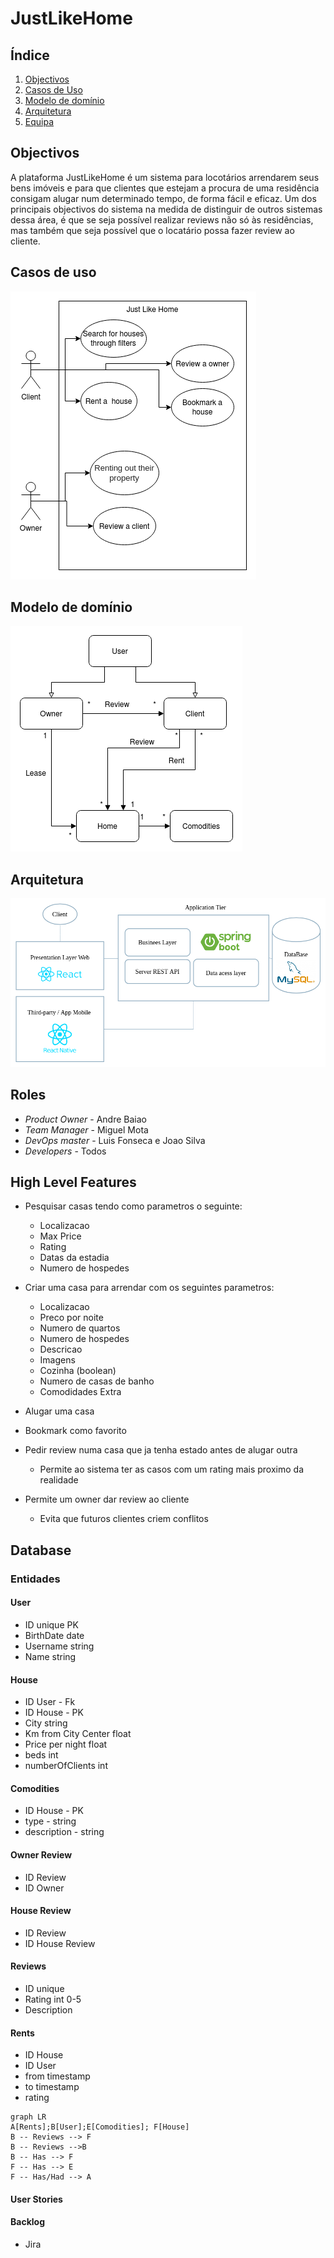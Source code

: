 # JustLikeHome

## Índice
1. [Objectivos](#goals)
2. [Casos de Uso](#usecases)
3. [Modelo de domínio](#mdd)
4. [Arquitetura](#arq)
4. [Equipa](#roles)

## Objectivos <div id="goals"></div>

A plataforma JustLikeHome é um sistema para locotários arrendarem seus bens imóveis e para que clientes que estejam a procura de uma residência consigam alugar num determinado tempo, de forma fácil e eficaz. Um dos principais objectivos do sistema na medida de distinguir de outros sistemas dessa área, é que se seja possível realizar reviews não só às residências, mas também que seja possível que o locatário possa fazer review ao cliente.

## Casos de uso <div id="usecases"></div>

![UseCases](Diagrams/use-cases-diagram.png)

## Modelo de domínio <div id="mdd"></div>

![model](Diagrams/domain-model.png)

## Arquitetura  <div id="arq"></div>

![arquitetura](Diagrams/arq-techn.png)

## Roles <div id="roles"></div>
- *Product Owner* - Andre Baiao
- *Team Manager* - Miguel Mota
- *DevOps master* - Luis Fonseca e Joao Silva
- *Developers* - Todos

## High Level Features
- Pesquisar casas tendo como parametros o seguinte: 
    - Localizacao
    - Max Price
    - Rating
    - Datas da estadia
    - Numero de hospedes
    
- Criar uma casa para arrendar com os seguintes parametros:
    - Localizacao
    - Preco por noite
    - Numero de quartos
    - Numero de hospedes
    - Descricao
    - Imagens
    - Cozinha (boolean)
    - Numero de casas de banho
    - Comodidades Extra
    
- Alugar uma casa

- Bookmark como favorito

- Pedir review numa casa que ja tenha estado antes de alugar outra
    - Permite ao sistema ter as casos com um rating mais proximo da realidade
- Permite um owner dar review ao cliente
    - Evita que futuros clientes criem conflitos

## Database
### Entidades
#### User
- ID unique PK
- BirthDate date
- Username string
- Name string
#### House
- ID User - Fk
- ID House - PK
- City string 
- Km from City Center float
- Price per night float
- beds int
- numberOfClients int
#### Comodities
- ID House - PK
- type - string
- description - string

#### Owner Review
- ID Review
- ID Owner
#### House Review
- ID Review
- ID House Review
 
#### Reviews
- ID unique 
- Rating int 0-5
- Description
#### Rents
- ID House
- ID User
- from timestamp
- to timestamp
- rating
 
```mermaid
graph LR
A[Rents];B[User];E[Comodities]; F[House]
B -- Reviews --> F
B -- Reviews -->B
B -- Has --> F
F -- Has --> E
F -- Has/Had --> A
```

#### User Stories

#### Backlog
- Jira
